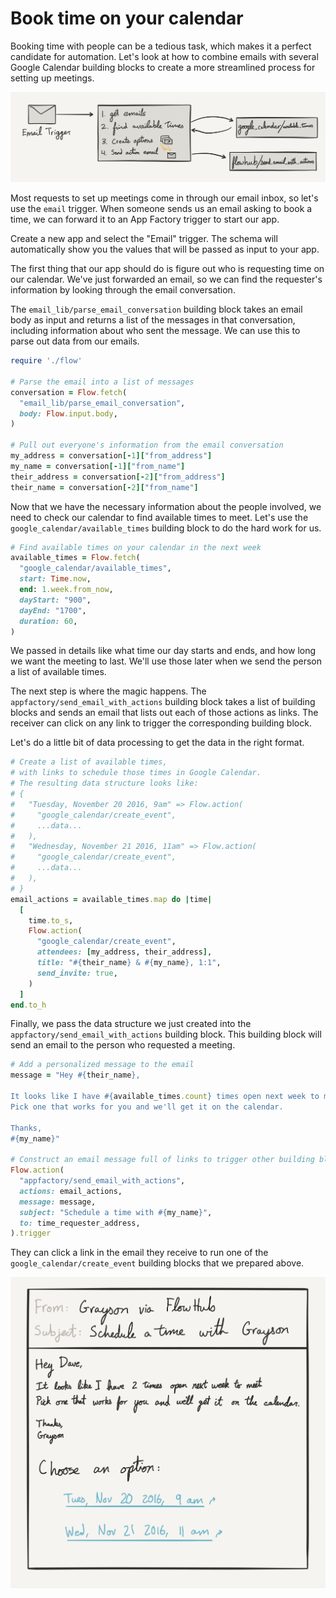 # Book time on your calendar

Booking time with people can be a tedious task,
which makes it a perfect candidate for automation.
Let's look at how to combine emails with several Google Calendar building blocks
to create a more streamlined process for setting up meetings.

![Diagram of our app](app_diagram.png)

Most requests to set up meetings come in through our email inbox,
so let's use the `email` trigger.
When someone sends us an email asking to book a time,
we can forward it to an App Factory trigger to start our app.

Create a new app and select the "Email" trigger.
The schema will automatically show you
the values that will be passed as input to your app.

The first thing that our app should do
is figure out who is requesting time on our calendar.
We've just forwarded an email,
so we can find the requester's information
by looking through the email conversation.

The `email_lib/parse_email_conversation` building block
takes an email body as input
and returns a list of the messages in that conversation,
including information about who sent the message.
We can use this to parse out data from our emails.

```ruby
require './flow'

# Parse the email into a list of messages
conversation = Flow.fetch(
  "email_lib/parse_email_conversation",
  body: Flow.input.body,
)

# Pull out everyone's information from the email conversation
my_address = conversation[-1]["from_address"]
my_name = conversation[-1]["from_name"]
their_address = conversation[-2]["from_address"]
their_name = conversation[-2]["from_name"]
```

Now that we have the necessary information about the people involved,
we need to check our calendar to find available times to meet.
Let's use the `google_calendar/available_times` building block
to do the hard work for us.

```ruby
# Find available times on your calendar in the next week
available_times = Flow.fetch(
  "google_calendar/available_times",
  start: Time.now,
  end: 1.week.from_now,
  dayStart: "900",
  dayEnd: "1700",
  duration: 60,
)
```

We passed in details like what time our day starts and ends,
and how long we want the meeting to last.
We'll use those later when we send the person a list of available times.

The next step is where the magic happens.
The `appfactory/send_email_with_actions` building block
takes a list of building blocks
and sends an email that lists out each of those actions as links.
The receiver can click on any link
to trigger the corresponding building block.

Let's do a little bit of data processing to get the data in the right format.

```ruby
# Create a list of available times,
# with links to schedule those times in Google Calendar.
# The resulting data structure looks like:
# {
#   "Tuesday, November 20 2016, 9am" => Flow.action(
#     "google_calendar/create_event",
#     ...data...
#   ),
#   "Wednesday, November 21 2016, 11am" => Flow.action(
#     "google_calendar/create_event",
#     ...data...
#   ),
# }
email_actions = available_times.map do |time|
  [
    time.to_s,
    Flow.action(
      "google_calendar/create_event",
      attendees: [my_address, their_address],
      title: "#{their_name} & #{my_name}, 1:1",
      send_invite: true,
    )
  ]
end.to_h
```

Finally, we pass the data structure we just created
into the `appfactory/send_email_with_actions` building block.
This building block will send an email to the person who requested a meeting.

```ruby
# Add a personalized message to the email
message = "Hey #{their_name},

It looks like I have #{available_times.count} times open next week to meet.
Pick one that works for you and we'll get it on the calendar.

Thanks,
#{my_name}"

# Construct an email message full of links to trigger other building blocks
Flow.action(
  "appfactory/send_email_with_actions",
  actions: email_actions,
  message: message,
  subject: "Schedule a time with #{my_name}",
  to: time_requester_address,
).trigger
```

They can click a link in the email they receive
to run one of the `google_calendar/create_event` building blocks
that we prepared above.

![Mockup of email with actions](email_with_actions.png)
